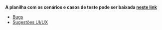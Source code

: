 **A planilha com os cenários e casos de teste pode ser baixada [neste link](http://code.google.com/p/les-2013-1/downloads/detail?name=Testes_LES_2013.xlsx&can=2&q=)**

  * [Bugs](Bugs.md)
  * [Sugestões UI/UX](Sugestoes.md)